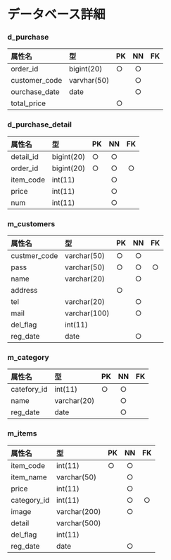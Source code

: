 # データベース詳細
### d_purchase

|属性名|型|PK|NN|FK|
|:---|:-|:-|:-:|:-:|
|order_id|bigint(20)|○|○||
|customer_code|varvhar(50)||○||
|ourchase_date|date||○||
|total_price||○||

### d_purchase_detail
|属性名|型|PK|NN|FK|
|:---|:-|:-|:-:|:-:|
|detail_id|bigint(20)|○|○||
|order_id|bigint(20)|○|○|○|
|item_code|int(11)||○||
|price|int(11)||○||
|num|int(11)||○||

### m_customers
|属性名|型|PK|NN|FK|
|:---|:-|:-|:-:|:-:|
|custmer_code|varchar(50)|○|○||
|pass|varchar(50)|○|○|○|
|name|varchar(20)||○||
|address||○||
|tel|varchar(20)||○||
|mail|varchar(100)||○||
|del_flag|int(11)||||
|reg_date|date||○||

### m_category
|属性名|型|PK|NN|FK|
|:---|:-|:-|:-:|:-:|
|catefory_id|int(11)|○|○||
|name|varchar(20)||○||
|reg_date|date||○||

### m_items
|属性名|型|PK|NN|FK|
|:---|:-|:-|:-:|:-:|
|item_code|int(11)|○|○||
|item_name|varchar(50)||○||
|price|int(11)||○||
|category_id|int(11)||○|○|
|image|varchar(200)||○||
|detail|varchar(500)||||
|del_flag|int(11)||||
|reg_date|date||○||6
